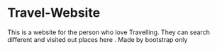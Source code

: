 # Travel-Website
This is a website for the person who love Travelling. They can search different and visited out places here . Made by bootstrap only
